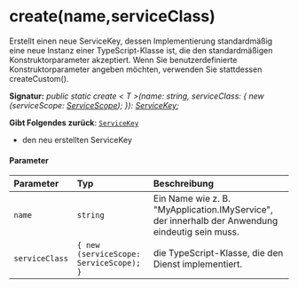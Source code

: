 # <a name="createnameserviceclass"></a>create(name,serviceClass)




Erstellt einen neue ServiceKey, dessen Implementierung standardmäßig eine neue Instanz einer TypeScript-Klasse ist, die den standardmäßigen Konstruktorparameter akzeptiert. Wenn Sie benutzerdefinierte Konstruktorparameter angeben möchten, verwenden Sie stattdessen createCustom().

**Signatur:** _public static create < T >(name: string, serviceClass: { new (serviceScope: [ServiceScope](../sp-core-library/servicescope.md)); }): [ServiceKey](../sp-core-library/servicekey.md)<T>;_

**Gibt Folgendes zurück**: [`ServiceKey`](../sp-core-library/servicekey.md)<T>



- den neu erstellten ServiceKey

#### <a name="parameters"></a>Parameter


| Parameter       | Typ    | Beschreibung |
|:-------------|:---------------|:------------|
| `name`    | `string` | Ein Name wie z. B. "MyApplication.IMyService", der innerhalb der Anwendung eindeutig sein muss. |
| `serviceClass`    | `{ new (serviceScope: ServiceScope); }` | die TypeScript-Klasse, die den Dienst implementiert. |


